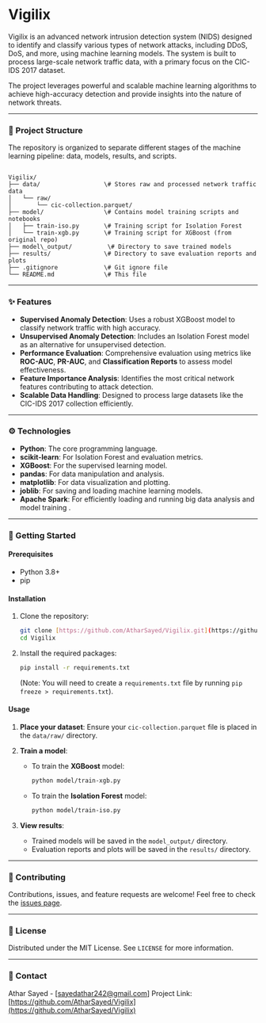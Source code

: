 # Vigilix

Vigilix is an advanced network intrusion detection system (NIDS) designed to identify and classify various types of network attacks, including DDoS, DoS, and more, using machine learning models. The system is built to process large-scale network traffic data, with a primary focus on the CIC-IDS 2017 dataset.

The project leverages powerful and scalable machine learning algorithms to achieve high-accuracy detection and provide insights into the nature of network threats.

---

### 🚀 Project Structure

The repository is organized to separate different stages of the machine learning pipeline: data, models, results, and scripts.

```

Vigilix/
├── data/                  \# Stores raw and processed network traffic data
│   └── raw/
│       └── cic-collection.parquet/
├── model/                 \# Contains model training scripts and notebooks
│   ├── train-iso.py       \# Training script for Isolation Forest
│   └── train-xgb.py       \# Training script for XGBoost (from original repo)
├── model\_output/          \# Directory to save trained models
├── results/               \# Directory to save evaluation reports and plots
├── .gitignore             \# Git ignore file
└── README.md              \# This file

````

---

### ✨ Features

* **Supervised Anomaly Detection**: Uses a robust XGBoost model to classify network traffic with high accuracy.
* **Unsupervised Anomaly Detection**: Includes an Isolation Forest model as an alternative for unsupervised detection.
* **Performance Evaluation**: Comprehensive evaluation using metrics like **ROC-AUC**, **PR-AUC**, and **Classification Reports** to assess model effectiveness.
* **Feature Importance Analysis**: Identifies the most critical network features contributing to attack detection.
* **Scalable Data Handling**: Designed to process large datasets like the CIC-IDS 2017 collection efficiently.

---

### ⚙️ Technologies

* **Python**: The core programming language.
* **scikit-learn**: For Isolation Forest and evaluation metrics.
* **XGBoost**: For the supervised learning model.
* **pandas**: For data manipulation and analysis.
* **matplotlib**: For data visualization and plotting.
* **joblib**: For saving and loading machine learning models.
* **Apache Spark**: For efficiently loading and running big data analysis and model training .
---

### 📝 Getting Started

#### Prerequisites

* Python 3.8+
* pip

#### Installation

1.  Clone the repository:
    ```bash
    git clone [https://github.com/AtharSayed/Vigilix.git](https://github.com/AtharSayed/Vigilix.git)
    cd Vigilix
    ```

2.  Install the required packages:
    ```bash
    pip install -r requirements.txt
    ```
    (Note: You will need to create a `requirements.txt` file by running `pip freeze > requirements.txt`).

#### Usage

1.  **Place your dataset**: Ensure your `cic-collection.parquet` file is placed in the `data/raw/` directory.

2.  **Train a model**:
    * To train the **XGBoost** model:
        ```bash
        python model/train-xgb.py
        ```
    * To train the **Isolation Forest** model:
        ```bash
        python model/train-iso.py
        ```

3.  **View results**:
    * Trained models will be saved in the `model_output/` directory.
    * Evaluation reports and plots will be saved in the `results/` directory.

---

### 🤝 Contributing

Contributions, issues, and feature requests are welcome! Feel free to check the [issues page](https://github.com/AtharSayed/Vigilix/issues).

---

### 📄 License

Distributed under the MIT License. See `LICENSE` for more information.

---

### 📧 Contact

Athar Sayed - [sayedathar242@gmail.com]
Project Link: [https://github.com/AtharSayed/Vigilix](https://github.com/AtharSayed/Vigilix)
